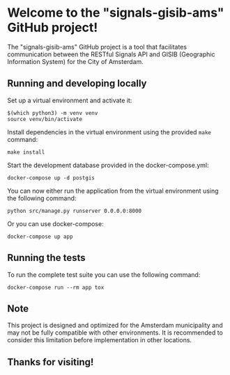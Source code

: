 # Welcome to the "signals-gisib-ams" GitHub project!

The "signals-gisib-ams" GitHub project is a tool that facilitates communication between the RESTful Signals API and 
GISIB (Geographic Information System) for the City of Amsterdam.

## Running and developing locally

Set up a virtual environment and activate it:

```shell
$(which python3) -m venv venv
source venv/bin/activate
```

Install dependencies in the virtual environment using the provided `make` command:

```shell
make install
```

Start the development database provided in the docker-compose.yml:

```shell
docker-compose up -d postgis
```

You can now either run the application from the virtual environment using the following command:

```shell
python src/manage.py runserver 0.0.0.0:8000
```

Or you can use docker-compose:

```shell
docker-compose up app
```

## Running the tests

To run the complete test suite you can use the following command:

```shell
docker-compose run --rm app tox
```

## Note
This project is designed and optimized for the Amsterdam municipality and may not be fully compatible with other 
environments. It is recommended to consider this limitation before implementation in other locations.

## Thanks for visiting!
